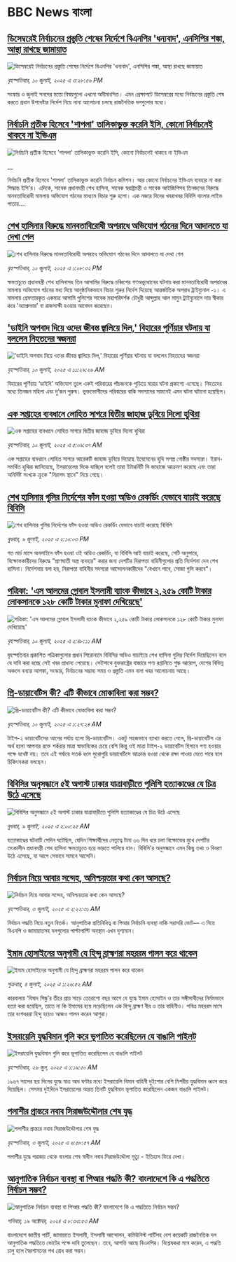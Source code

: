 # BBC News বাংলা## [ডিসেম্বরেই নির্বাচনের প্রস্তুতি শেষের নির্দেশে বিএনপির 'ধন্যবাদ', এনসিপির শঙ্কা, আস্থা রাখছে জামায়াত](https://www.bbc.com/bengali/articles/clyl9yl2p55o?at_campaign=githubrss)![ডিসেম্বরেই নির্বাচনের প্রস্তুতি শেষের নির্দেশে বিএনপির 'ধন্যবাদ', এনসিপির শঙ্কা, আস্থা রাখছে জামায়াত](https://ichef.bbci.co.uk/ace/ws/240/cpsprodpb/5b16/live/9222bc80-5d8c-11f0-a6b8-21ace6496903.jpg)_বৃহস্পতিবার, ১০ জুলাই, ২০২৫ এ ৩:২৮:৫৬ PM_সংস্কার ও জুলাই সনদের মতো বিষয়গুলো এখনো অমীমাংসিত। এমন প্রেক্ষাপটে ডিসেম্বরের মধ্যে নির্বাচনের প্রস্তুতি শেষ করতে প্রধান উপদেষ্টার নির্দেশ নিয়ে নানা আলোচনা চলছে রাজনৈতিক দলগুলোর মধ্যে।## [নির্বাচনি প্রতীক হিসেবে 'শাপলা' তালিকাভুক্ত করেনি ইসি, কোনো নির্বাচনেই থাকবে না ইভিএম ](https://www.bbc.co.uk/bengali/live/c5y746wn380t?at_campaign=githubrss)![নির্বাচনি প্রতীক হিসেবে 'শাপলা' তালিকাভুক্ত করেনি ইসি, কোনো নির্বাচনেই থাকবে না ইভিএম ](https://ichef.bbci.co.uk/ace/standard/240/cpsprodpb/b3c5/live/374ff240-5d92-11f0-a40e-a1af2950b220.jpg)__নির্বাচনি প্রতীক হিসেবে 'শাপলা' তালিকাভুক্ত করেনি নির্বাচন কমিশন। আর কোনো নির্বাচনের ইভিএম ব্যবহার না করা সিদ্ধান্ত ইসি'র। এদিকে, সাবেক প্রধানমন্ত্রী শেখ হাসিনা, সাবেক স্বরাষ্ট্রমন্ত্রী ও সাবেক আইজিপিসহ তিনজনের বিরুদ্ধে মানবতাবিরোধী মামলায় অভিযোগ গঠনের মাধ্যমে বিচার শুরু হলো। এক নজরে দিনের খবরাখবর বিবিসি বাংলার লাইভ পাতায়....## [শেখ হাসিনার বিরুদ্ধে মানবতাবিরোধী অপরাধে অভিযোগ গঠনের দিনে আদালতে যা দেখা গেল](https://www.bbc.com/bengali/articles/c3358x74y1mo?at_campaign=githubrss)![শেখ হাসিনার বিরুদ্ধে মানবতাবিরোধী অপরাধে অভিযোগ গঠনের দিনে আদালতে যা দেখা গেল](https://ichef.bbci.co.uk/ace/ws/240/cpsprodpb/2611/live/0ff45c60-5d68-11f0-be52-f77ed5dedaa2.jpg)_বৃহস্পতিবার, ১০ জুলাই, ২০২৫ এ ১:০৮:৩২ PM_ক্ষমতাচ্যুত প্রধানমন্ত্রী শেখ হাসিনাসহ তিন আসামির বিরুদ্ধে চব্বিশের গণঅভ্যুত্থানের ঘটনায় করা মানবতাবিরোধী অপরাধের মামলায় অভিযোগ গঠনের মধ্য দিয়ে আনুষ্ঠানিকভাবে বিচার শুরুর নির্দেশ দিয়েছে আন্তর্জাতিক অপরাধ ট্রাইব্যুনাল -১। এ মামলায় গ্রেফতারকৃত একমাত্র আসামি পুলিশের সাবেক মহাপরিদর্শক চৌধুরী আব্দুল্লাহ আল মামুন ট্রাইব্যুনালে দায় স্বীকার করে 'অ্যাপ্রুভার' বা রাজসাক্ষী হওয়ার আবেদন করেছেন।## ['ডাইনি অপবাদ দিয়ে ওদের জীবন্ত জ্বালিয়ে দিল,' বিহারের পূর্ণিয়ার ঘটনায় যা বললেন নিহতদের স্বজনরা](https://www.bbc.com/bengali/articles/cn7dj0vl546o?at_campaign=githubrss)!['ডাইনি অপবাদ দিয়ে ওদের জীবন্ত জ্বালিয়ে দিল,' বিহারের পূর্ণিয়ার ঘটনায় যা বললেন নিহতদের স্বজনরা](https://ichef.bbci.co.uk/ace/ws/240/cpsprodpb/00de/live/540cb0c0-5d75-11f0-960d-e9f1088a89fe.jpg)_বৃহস্পতিবার, ১০ জুলাই, ২০২৫ এ ১১:২৯:২৬ AM_বিহারের পূর্ণিয়ায় ‘ডাইনি’ অভিযোগ তুলে একই পরিবারের পাঁচজনকে পুড়িয়ে মারার ঘটনা প্রকাশ্যে এসেছে। নিহতদের মধ্যে তিনজন মহিলা এবং দু’জন পুরুষ। ভুক্তভোগীদের পরিবারের বাকি সদস্যদের সামনেই এমন ঘটনা ঘটানো হয়েছিল।## [এক সপ্তাহের ব্যবধানে লোহিত সাগরে দ্বিতীয় জাহাজ ডুবিয়ে দিলো হুথিরা](https://www.bbc.com/bengali/articles/c3071y63eyzo?at_campaign=githubrss)![এক সপ্তাহের ব্যবধানে লোহিত সাগরে দ্বিতীয় জাহাজ ডুবিয়ে দিলো হুথিরা](https://ichef.bbci.co.uk/ace/ws/240/cpsprodpb/6566/live/4a3ad310-5d3e-11f0-b5c5-012c5796682d.jpg)_বৃহস্পতিবার, ১০ জুলাই, ২০২৫ এ ৫:০৯:৩৭ AM_এক সপ্তাহের ব্যবধানে লোহিত সাগরে আরেকটি জাহাজ ডুবিয়ে দিয়েছে ইয়েমেনের হুথি সশস্ত্র গোষ্ঠীর সদস্যরা। ইরান-সমর্থিত হুথিরা জানিয়েছে, ইসরায়েলের দিকে যাচ্ছিল বলেই তারা ইটারর্নিটি সি জাহাজে আক্রমণ করেছে এবং তারা অনির্দিষ্ট সংখ্যক ক্রুকে "নিরাপদ স্থানে" নিয়ে গেছে।## [শেখ হাসিনার গুলির নির্দেশের ফাঁস হওয়া অডিও রেকর্ডিং যেভাবে যাচাই করেছে বিবিসি](https://www.bbc.com/bengali/articles/c75rx4w55xyo?at_campaign=githubrss)![শেখ হাসিনার গুলির নির্দেশের ফাঁস হওয়া অডিও রেকর্ডিং যেভাবে যাচাই করেছে বিবিসি](https://ichef.bbci.co.uk/ace/ws/240/cpsprodpb/56e5/live/14cd90c0-5cce-11f0-a40e-a1af2950b220.jpg)_বুধবার, ৯ জুলাই, ২০২৫ এ ২:১০:০৩ PM_গত মার্চ মাসে অনলাইনে ফাঁস হওয়া ওই অডিও রেকর্ডিং, যা বিবিসি আই যাচাই করেছে, সেটি অনুসারে, বিক্ষোভকারীদের বিরুদ্ধে "প্রাণঘাতী অস্ত্র ব্যবহার" করার জন্য দেশটির নিরাপত্তা বাহিনীগুলোর প্রতি নির্দেশনা দেন শেখ হাসিনা। নির্দেশনায় বলা হয়, নিরাপত্তা বাহিনীর সদস্যরা আন্দোলনকারীদের "যেখানে পাবে, সোজা গুলি করবে"।## [পত্রিকা: 'এস আলমের গ্লোবাল ইসলামী ব্যাংক কীভাবে ২,২৫৯ কোটি টাকার লোকসানকে ১২৮ কোটি টাকার মুনাফা দেখিয়েছে'](https://www.bbc.com/bengali/articles/c79qr4rpp0lo?at_campaign=githubrss)![পত্রিকা: 'এস আলমের গ্লোবাল ইসলামী ব্যাংক কীভাবে ২,২৫৯ কোটি টাকার লোকসানকে ১২৮ কোটি টাকার মুনাফা দেখিয়েছে'](https://ichef.bbci.co.uk/ace/ws/240/cpsprodpb/2cfc/live/4f3468d0-5d35-11f0-a40e-a1af2950b220.jpg)_বৃহস্পতিবার, ১০ জুলাই, ২০২৫ এ ২:৪৮:১১ AM_বৃহস্পতিবার প্রকাশিত পত্রিকাগুলোর প্রধান শিরোনামে বিবিসির অডিও যাচাইয়ে শেখ হাসিনা গুলির নির্দেশ দিয়েছিলেন বলে যে দাবি করা হচ্ছে সেই খবর প্রাধান্য পেয়েছে। সেইসাথে যুক্তরাষ্ট্রের বাজারে পণ্য রপ্তানিতে শুল্ক  আরোপ, দেশের বিভিন্ন অঞ্চলে বন্যার আশঙ্কা, সংস্কার, নির্বাচনের সম্ভাব্য সময় ও প্রস্তুতি এমন নানা খবর আলোচনায় আছে।## [প্রি-ডায়াবেটিস কী? এটি কীভাবে মোকাবিলা করা সম্ভব?](https://www.bbc.com/bengali/articles/ceq71dynvlyo?at_campaign=githubrss)![প্রি-ডায়াবেটিস কী? এটি কীভাবে মোকাবিলা করা সম্ভব?](https://ichef.bbci.co.uk/ace/ws/240/cpsprodpb/38ce/live/4e63cd80-5be4-11f0-960d-e9f1088a89fe.jpg)_বৃহস্পতিবার, ১০ জুলাই, ২০২৫ এ ১:২৭:২৪ AM_টাইপ-২ ডায়াবেটিসের আগের পর্যায় হলো প্রি-ডায়াবেটিস। একটু সহজভাবে ব্যাখ্যা করতে গেলে, প্রি-ডায়াবেটিস এর অর্থ হলো আপনার রক্তে শর্করার মাত্রা স্বাভাবিকের চেয়ে বেশি কিন্তু ওই মাত্রা টাইপ-২ ডায়াবেটিস হিসাবে গণ্য হওয়ার পক্ষে যথেষ্ট নয়। তবে এই পর্যায়ে সতর্ক হলে পুরোপুরি ডায়াবেটিসে আক্রান্ত হওয়া থেকে রক্ষা পাওয়া যেতে পারে বলে চিকিৎসকরা বলছেন।## [বিবিসির অনুসন্ধানে ৫ই অগাস্ট ঢাকার যাত্রাবাড়ীতে পুলিশি হত্যাকাণ্ডের যে চিত্র উঠে এসেছে](https://www.bbc.com/bengali/articles/ce9x120d74yo?at_campaign=githubrss)![বিবিসির অনুসন্ধানে ৫ই অগাস্ট ঢাকার যাত্রাবাড়ীতে পুলিশি হত্যাকাণ্ডের যে চিত্র উঠে এসেছে](https://ichef.bbci.co.uk/ace/ws/240/cpsprodpb/f4e7/live/69ad1a10-5c70-11f0-960d-e9f1088a89fe.png)_বুধবার, ৯ জুলাই, ২০২৫ এ ২:০০:২৫ AM_হত্যাকাণ্ডের ঘটনাটি সেদিন ঘটেছিল, যেদিন শিক্ষার্থীদের নেতৃত্বে টানা ৩৬ দিন ধরে চলা বিক্ষোভের মুখে দেশটির তৎকালীন প্রধানমন্ত্রী শেখ হাসিনা ক্ষমতাচ্যুত হয়ে ভারতে পালিয়ে যান। বিবিসি'র অনুসন্ধানে এমন কিছু তথ্য ও বিবরণ উঠে এসেছে, যা আগে সেভাবে সামনে আসেনি।## [নির্বাচন নিয়ে আবার সন্দেহ, অনিশ্চয়তার কথা কেন আসছে?](https://www.bbc.com/bengali/articles/cx203p1pvd2o?at_campaign=githubrss)![নির্বাচন নিয়ে আবার সন্দেহ, অনিশ্চয়তার কথা কেন আসছে?](https://ichef.bbci.co.uk/ace/ws/240/cpsprodpb/a114/live/c104e500-57a1-11f0-9074-8989d8c97d87.jpg)_বৃহস্পতিবার, ৩ জুলাই, ২০২৫ এ ২:২২:৩১ AM_নির্বাচন পদ্ধতি নিয়ে নতুন বিতর্ক। আনুপাতিক প্রতিনিধিত্ব বা পিআর নির্বাচনি ব্যবস্থা নাকি সরাসরি ভোট–– এ নিয়ে  বিএনপি ও জামায়াতসহ দলগুলোর পাল্টাপাল্টি অবস্থান এখন দৃশ্যমান।## [ইমাম হোসাইনের অনুগামী যে হিন্দু ব্রাহ্মণরা মহররম পালন করে থাকেন](https://www.bbc.com/bengali/articles/cn0z2nn003go?at_campaign=githubrss)![ইমাম হোসাইনের অনুগামী যে হিন্দু ব্রাহ্মণরা মহররম পালন করে থাকেন](https://ichef.bbci.co.uk/ace/ws/240/cpsprodpb/3ba6/live/099f23f0-57ef-11f0-960d-e9f1088a89fe.jpg)_শুক্রবার, ৪ জুলাই, ২০২৫ এ ১:২৬:৫২ AM_কারবালায় ‘বিষাদ সিন্ধু’র তীরে প্রায় সাড়ে তেরোশো বছর আগে যে যুদ্ধে ইমাম হোসাইন ও তার সঙ্গীসাথীদের নির্মমভাবে হত্যা করা হয়েছিল, তাতে না কি ইমামের হয়ে লড়েছিলেন এক হিন্দু ব্রাহ্মণ বীর ও তার বাহিনীও। পবিত্র মহররম মাসে তার বংশধররা হিন্দু হয়েও আজও পালন করেন আশুরা।## [ইসরায়েলি যুদ্ধবিমান গুলি করে ভূপাতিত করেছিলেন যে বাঙালি পাইলট](https://www.bbc.com/bengali/articles/cx2vgyzvjzlo?at_campaign=githubrss)![ইসরায়েলি যুদ্ধবিমান গুলি করে ভূপাতিত করেছিলেন যে বাঙালি পাইলট](https://ichef.bbci.co.uk/ace/ws/240/cpsprodpb/8474/live/82f77130-51aa-11f0-8485-7bd50fa63665.jpg)_বৃহস্পতিবার, ২৬ জুন, ২০২৫ এ ১:১৯:৫০ AM_১৯৬৭ সালের ছয় দিনের যুদ্ধে মাত্র আধ ঘণ্টার মধ্যে ইসরায়েলি বিমান বাহিনী দুইশোর বেশি মিশরীয় যুদ্ধবিমান ধ্বংস করে দিয়েছিল। সেসময় দুইদিনে ইসরায়েলের অন্তত তিনটি যুদ্ধবিমান ভূপাতিত করেছিলেন একজন বাঙালি পাইলট।## [পলাশীর প্রান্তরে  নবাব সিরাজউদ্দৌলার শেষ যুদ্ধ](https://www.bbc.com/bengali/articles/c24vzv0mpypo?at_campaign=githubrss)![পলাশীর প্রান্তরে  নবাব সিরাজউদ্দৌলার শেষ যুদ্ধ](https://ichef.bbci.co.uk/ace/ws/240/cpsprodpb/fbee/live/deeb8c10-5759-11f0-960d-e9f1088a89fe.jpg)_বৃহস্পতিবার, ৩ জুলাই, ২০২৫ এ ৬:৫৮:৫৭ AM_পলাশীর যুদ্ধে পরাজয় থেকে বাংলার শেষ স্বাধীন নবাব সিরাজউদ্দৌলা মৃত্যু - ইতিহাস ফিরে দেখা।## [আনুপাতিক নির্বাচন ব্যবস্থা বা পিআর পদ্ধতি কী? বাংলাদেশে কি এ পদ্ধতিতে নির্বাচন সম্ভব?](https://www.bbc.com/bengali/articles/c78d090ezdpo?at_campaign=githubrss)![আনুপাতিক নির্বাচন ব্যবস্থা বা পিআর পদ্ধতি কী? বাংলাদেশে কি এ পদ্ধতিতে নির্বাচন সম্ভব?](https://ichef.bbci.co.uk/ace/ws/240/cpsprodpb/5da0/live/2da73d40-8bae-11ef-b6b0-c9af5f7f16e4.jpg)_শনিবার, ১৯ অক্টোবর, ২০২৪ এ ৮:৩৩:৫৩ AM_বাংলাদেশে জাতীয় পার্টি, জামায়াতে ইসলামী, ইসলামী আন্দোলন, কমিউনিস্ট পার্টিসহ বেশ কয়েকটি রাজনৈতিক দল আনুপাতিক পদ্ধতিতে ভোটের পক্ষে দাবি তুলেছেন। তবে, আপত্তি আছে বিএনপির। বিশ্লেষকরা মনে করেন, এ পদ্ধতি চালু হলে স্বৈরশাসনের পথ রোধ করা সম্ভব।
